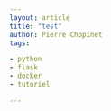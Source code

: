 ```yaml
---
layout: article
title: "test"
author: Pierre Chopinet
tags:

- python
- flask
- docker
- tutoriel

---
```


